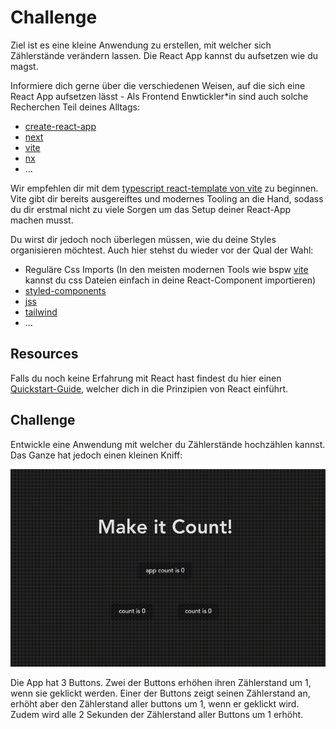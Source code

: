 # Challenge

Ziel ist es eine kleine Anwendung zu erstellen, mit welcher sich Zählerstände verändern lassen. Die React App kannst du aufsetzen wie du magst.

Informiere dich gerne über die verschiedenen Weisen, auf die sich eine React App aufsetzen lässt - Als Frontend Enwtickler\*in sind auch solche Recherchen Teil deines Alltags:

- [create-react-app](https://create-react-app.dev/)
- [next](https://nextjs.org/)
- [vite](https://vitejs.dev/)
- [nx](https://nx.dev/)
- ...

Wir empfehlen dir mit dem [typescript react-template von vite](https://vitejs.dev/guide/#scaffolding-your-first-vite-project) zu beginnen. Vite gibt dir bereits ausgereiftes und modernes Tooling an die Hand, sodass du dir erstmal nicht zu viele Sorgen um das Setup deiner React-App machen musst.

Du wirst dir jedoch noch überlegen müssen, wie du deine Styles organisieren möchtest. Auch hier stehst du wieder vor der Qual der Wahl:

- Reguläre Css Imports (In den meisten modernen Tools wie bspw [vite](https://vitejs.dev/guide/features.html#css) kannst du css Dateien einfach in deine React-Component importieren)
- [styled-components](https://styled-components.com/)
- [jss](https://cssinjs.org/?v=v10.9.2)
- [tailwind](https://tailwindcss.com/)
- ...

## Resources

Falls du noch keine Erfahrung mit React hast findest du hier einen [Quickstart-Guide](https://react.dev/learn), welcher dich in die Prinzipien von React einführt.

## Challenge

Entwickle eine Anwendung mit welcher du Zählerstände hochzählen kannst. Das Ganze hat jedoch einen kleinen Kniff:

![btn-modern](assets/counter.gif)

Die App hat 3 Buttons. Zwei der Buttons erhöhen ihren Zählerstand um 1, wenn sie geklickt werden. Einer der Buttons zeigt seinen Zählerstand an, erhöht aber den Zählerstand aller buttons um 1, wenn er geklickt wird. Zudem wird alle 2 Sekunden der Zählerstand aller Buttons um 1 erhöht.
